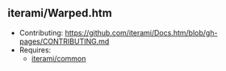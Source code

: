 iterami/Warped.htm
------------------

* Contributing: https://github.com/iterami/Docs.htm/blob/gh-pages/CONTRIBUTING.md
* Requires:
  * [iterami/common](https://github.com/iterami/common)
